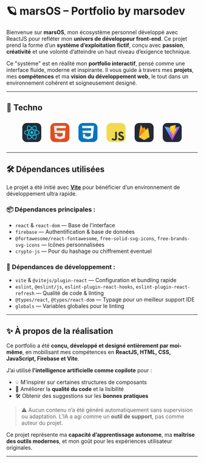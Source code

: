 # 🪐 marsOS – Portfolio by marsodev

Bienvenue sur **marsOS**, mon écosystème personnel développé avec ReactJS pour refléter mon **univers de développeur front-end**. Ce projet prend la forme d’un **système d’exploitation fictif**, conçu avec **passion**, **créativité** et une volonté d’atteindre un haut niveau d’exigence technique.

Ce "système" est en réalité mon **portfolio interactif**, pensé comme une interface fluide, moderne et inspirante. Il vous guide à travers mes **projets**, mes **compétences** et ma **vision du développement web**, le tout dans un environnement cohérent et soigneusement designé.

---

## 🚀 Techno

<div align="center">
<a href="https://reactjs.org/" target="_blank"><img style="margin: 10px" src="https://github.com/tandpfun/skill-icons/raw/main/icons/React-Dark.svg" alt="React" height="50" /></a>  
<a href="https://en.wikipedia.org/wiki/HTML5" target="_blank"><img style="margin: 10px" src="https://github.com/tandpfun/skill-icons/raw/main/icons/HTML.svg" alt="HTML5" height="50" /></a>  
<a href="https://www.w3schools.com/css/" target="_blank"><img style="margin: 10px" src="https://github.com/tandpfun/skill-icons/raw/main/icons/CSS.svg" alt="CSS3" height="50" /></a>  
<a href="https://www.javascript.com/" target="_blank"><img style="margin: 10px" src="https://github.com/tandpfun/skill-icons/raw/main/icons/JavaScript.svg" alt="JavaScript" height="50" /></a>  
<a href="https://firebase.google.com/" target="_blank"><img style="margin: 10px" src="https://github.com/tandpfun/skill-icons/raw/main/icons/Firebase-Dark.svg" alt="Firebase" height="50" /></a>  
<a href="https://vitejs.dev/" target="_blank"><img style="margin: 10px" src="https://github.com/tandpfun/skill-icons/raw/main/icons/Vite-Dark.svg" alt="Vite" height="50" /></a>
</div>

---

## 🛠️ Dépendances utilisées

Le projet a été initié avec **[Vite](https://vitejs.dev/)** pour bénéficier d’un environnement de développement ultra rapide.

### 📦 Dépendances principales :

- `react` & `react-dom` — Base de l'interface
- `firebase` — Authentification & base de données
- `@fortawesome/react-fontawesome`, `free-solid-svg-icons`, `free-brands-svg-icons` — Icônes personnalisées
- `crypto-js` — Pour du hashage ou chiffrement éventuel

### 🧪 Dépendances de développement :

- `vite` & `@vitejs/plugin-react` — Configuration et bundling rapide
- `eslint`, `@eslint/js`, `eslint-plugin-react-hooks`, `eslint-plugin-react-refresh` — Qualité de code & linting
- `@types/react`, `@types/react-dom` — Typage pour un meilleur support IDE
- `globals` — Variables globales pour le linting

---

## ✨ À propos de la réalisation

Ce portfolio a été **conçu, développé et designé entièrement par moi-même**, en mobilisant mes compétences en **ReactJS, HTML, CSS, JavaScript, Firebase et Vite**.

J’ai utilisé **l’intelligence artificielle comme copilote** pour :

- 💡 M’inspirer sur certaines structures de composants
- 🧼 Améliorer la **qualité du code** et la lisibilité
- 🛠️ Obtenir des suggestions sur les **bonnes pratiques**

> ⚠️ Aucun contenu n’a été généré automatiquement sans supervision ou adaptation. L’IA a agi comme un **outil de support**, pas comme auteur du projet.

Ce projet représente ma **capacité d’apprentissage autonome**, ma **maîtrise des outils modernes**, et mon goût pour les expériences utilisateur originales.

---
